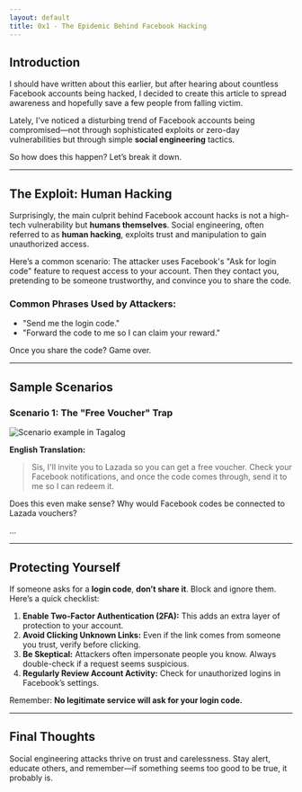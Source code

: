 ```yaml
---
layout: default
title: 0x1 - The Epidemic Behind Facebook Hacking
---
```


## Introduction

I should have written about this earlier, but after hearing about countless Facebook accounts being hacked, I decided to create this article to spread awareness and hopefully save a few people from falling victim.

Lately, I've noticed a disturbing trend of Facebook accounts being compromised—not through sophisticated exploits or zero-day vulnerabilities but through simple **social engineering** tactics.

So how does this happen? Let’s break it down.

---

## The Exploit: Human Hacking

Surprisingly, the main culprit behind Facebook account hacks is not a high-tech vulnerability but **humans themselves**. Social engineering, often referred to as **human hacking**, exploits trust and manipulation to gain unauthorized access.

Here’s a common scenario: The attacker uses Facebook's "Ask for login code" feature to request access to your account. Then they contact you, pretending to be someone trustworthy, and convince you to share the code.

### Common Phrases Used by Attackers:
- "Send me the login code."
- "Forward the code to me so I can claim your reward."

Once you share the code? Game over.

---

## Sample Scenarios

### Scenario 1: The "Free Voucher" Trap
![Scenario example in Tagalog](../images/image1.png)

**English Translation:**
> Sis, I'll invite you to Lazada so you can get a free voucher. Check your Facebook notifications, and once the code comes through, send it to me so I can redeem it.

Does this even make sense? Why would Facebook codes be connected to Lazada vouchers?

...

---

## Protecting Yourself

If someone asks for a **login code**, **don’t share it**. Block and ignore them. Here’s a quick checklist:

1. **Enable Two-Factor Authentication (2FA):** This adds an extra layer of protection to your account.
2. **Avoid Clicking Unknown Links:** Even if the link comes from someone you trust, verify before clicking.
3. **Be Skeptical:** Attackers often impersonate people you know. Always double-check if a request seems suspicious.
4. **Regularly Review Account Activity:** Check for unauthorized logins in Facebook’s settings.

Remember: **No legitimate service will ask for your login code.**

---

## Final Thoughts

Social engineering attacks thrive on trust and carelessness. Stay alert, educate others, and remember—if something seems too good to be true, it probably is.
